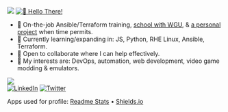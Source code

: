 ![](https://github-readme-stats.vercel.app/api?username=jedington&layout=compact&count_private=true&show_icons=true&hide=issues&hide_title=true&theme=react)
[![👋 Hello There!](https://cdn.discordapp.com/attachments/363603833680560139/878781125395378237/hello-there.gif?raw=true)](https://www.youtube.com/watch?v=rEq1Z0bjdwc)

- 🔭 On-the-job Ansible/Terraform training, [school with WGU](https://partners.wgu.edu/Pages/BSCC.aspx), & [a personal project](https://github.com/jedington/Canvas-Your-Goals) when time permits.
- 🌱 Currently learning/expanding in: JS, Python, RHE Linux, Ansible, Terraform.
- :sunrise: Open to collaborate where I can help effectively.
- :cookie: My interests are: DevOps, automation, web development, video game modding & emulators.

![](https://github-readme-stats.vercel.app/api/top-langs/?username=jedington&layout=compact&hide=matlab&langs_count=10&theme=react)
<br/>
[![LinkedIn][linkedin-shield]][linkedin-url]
[![Twitter][twitter-shield]][twitter-url]

[linkedin-shield]: https://img.shields.io/badge/-LinkedIn-black.svg?style=for-the-badge&logo=linkedin&colorB=333
[linkedin-url]: https://www.linkedin.com/in/julian-edington
[twitter-shield]: https://img.shields.io/twitter/follow/ArcanicVoid?style=for-the-badge&logo=twitter&colorB=333
[twitter-url]: https://twitter.com/ArcanicVoid
Apps used for profile: [Readme Stats](https://github-readme-stats.vercel.app) • [Shields.io](https://shields.io)
